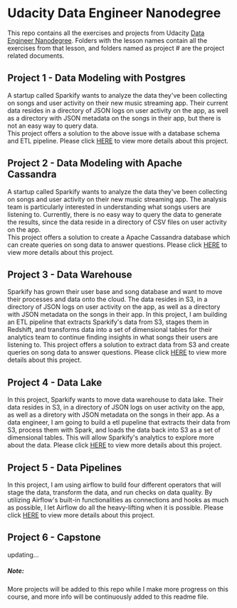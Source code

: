 # Udacity Data Engineer Nanodegree
This repo contains all the exercises and projects from Udacity [Data Engineer Nanodegree](https://www.udacity.com/course/data-engineer-nanodegree--nd027). 
Folders with the lesson names contain all the exercises from that lesson, and folders named as project # are the project related documents. 

## Project 1 - Data Modeling with Postgres
A startup called Sparkify wants to analyze the data they've been collecting on songs and user activity on their new music streaming app. 
Their current data resides in a directory of JSON logs on user activity on the app, as well as a directory with JSON metadata on the songs in their app, but there is not an easy way to query data. <br>
This project offers a solution to the above issue with a database schema and ETL pipeline. Please click [HERE](https://github.com/KeuzhiZuo/udacity-de-nanodegree-wip/tree/main/project_1) to view more details about this project.

## Project 2 - Data Modeling with Apache Cassandra
A startup called Sparkify wants to analyze the data they've been collecting on songs and user activity on their new music streaming app. The analysis team is particularly interested in understanding what songs users are listening to. Currently, there is no easy way to query the data to generate the results, since the data reside in a directory of CSV files on user activity on the app. <br> 
This project offers a solution to create a Apache Cassandra database which can create queries on song data to answer questions.
Please click [HERE](https://github.com/KeuzhiZuo/udacity-de-nanodegree-wip/tree/main/project_2) to view more details about this project.

## Project 3 - Data Warehouse
Sparkify has grown their user base and song database and want to move their processes and data onto the cloud. The data resides in S3, in a directory of JSON logs on user activity on the app, as well as a directory with JSON metadata on the songs in their app. In this project, I am building an ETL pipeline that extracts Sparkify's data from S3, stages them in Redshift, and transforms data into a set of dimensional tables for their analytics team to continue finding insights in what songs their users are listening to.
This project offers a solution to extract data from S3 and create queries on song data to answer questions.
Please click [HERE](https://github.com/KeuzhiZuo/udacity-de-nanodegree-wip/tree/main/project_3) to view more details about this project.

## Project 4 - Data Lake
In this project, Sparkify wants to move data warehouse to data lake. Their data resides in S3, in a directory of JSON logs on user activity on the app, as well as a diretory with JSON metadata on the songs in their app. As a data engineer, I am going to build a etl pupeline that extracts their data from S3, process them with Spark, and loads the data back into S3 as a set of dimensional tables. This will allow Sparkify's analytics to explore more about the data.
Please click [HERE](https://github.com/KeuzhiZuo/udacity-de-nanodegree-wip/tree/main/project_4) to view more details about this project.

## Project 5 - Data Pipelines 
In this project, I am using airflow to build four different operators that will stage the data, transform the data, and run checks on data quality.
By utilizing Airflow's built-in functionalities as connections and hooks as much as possible, I let Airflow do all the heavy-lifting when it is possible.
Please click [HERE](https://github.com/KeuzhiZuo/udacity-de-nanodegree-wip/tree/main/project_5) to view more details about this project.

## Project 6 - Capstone
updating...

##### Note: 
More projects will be added to this repo while I make more progress on this course, and more info will be continuously added to this readme file.
